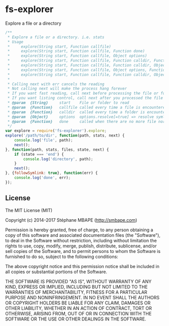 fs-explorer
=======
Explore a file or a directory

```javascript
/**
 * Explore a file or a directory. i.e. stats
 * Usage
 *     explore(String start, Function callfile)
 *     explore(String start, Function callfile, Function done)
 *     explore(String start, Function callfile, Object options)
 *     explore(String start, Function callfile, Function calldir, Function done)
 *     explore(String start, Function callfile, Function calldir, Object options)
 *     explore(String start, Function callfile, Object options, Function done)
 *     explore(String start, Function callfile, Function calldir, Object options, Function done)
 *
 * Calling next with err cancels the reading
 * Not calling next will make the process hang forever
 * If you want fast reading, call next before processing the file or folder
 * If you want listing control, call next after you processed the file or folder
 * @param  {String}     start    File or folder to read
 * @param  {Function}   callfile called every time a file is encountered with (path, stats, next)
 * @param  {Function}   calldir  called every time a folder is encountered with (path, stats, files, 'begin|end', next). To skip folder, call next(null, true) on begin
 * @param  {Object}     options  options.resolve[=true] => resolve symlink; options.followSymlink[=false] => explore symlink if directory; options.fs[=require("fs")]
 * @param  {Function}   done     called when there are no more file nor folders to read
 */
var explore = require('fs-explorer').explore;
explore('/path/to/dir', function(path, stats, next) {
    console.log('file', path);
    next();
}, function(path, stats, files, state, next) {
    if (state === 'end') {
        console.log('directory', path);
    }
    next();
}, {followSymlink: true}, function(err) {
    console.log('done', err);
});
```

License
-------
The MIT License (MIT)

Copyright (c) 2014-2017 Stéphane MBAPE (http://smbape.com)

Permission is hereby granted, free of charge, to any person obtaining a copy
of this software and associated documentation files (the "Software"), to deal
in the Software without restriction, including without limitation the rights
to use, copy, modify, merge, publish, distribute, sublicense, and/or sell
copies of the Software, and to permit persons to whom the Software is
furnished to do so, subject to the following conditions:

The above copyright notice and this permission notice shall be included in all
copies or substantial portions of the Software.

THE SOFTWARE IS PROVIDED "AS IS", WITHOUT WARRANTY OF ANY KIND, EXPRESS OR
IMPLIED, INCLUDING BUT NOT LIMITED TO THE WARRANTIES OF MERCHANTABILITY,
FITNESS FOR A PARTICULAR PURPOSE AND NONINFRINGEMENT. IN NO EVENT SHALL THE
AUTHORS OR COPYRIGHT HOLDERS BE LIABLE FOR ANY CLAIM, DAMAGES OR OTHER
LIABILITY, WHETHER IN AN ACTION OF CONTRACT, TORT OR OTHERWISE, ARISING FROM,
OUT OF OR IN CONNECTION WITH THE SOFTWARE OR THE USE OR OTHER DEALINGS IN THE
SOFTWARE.
